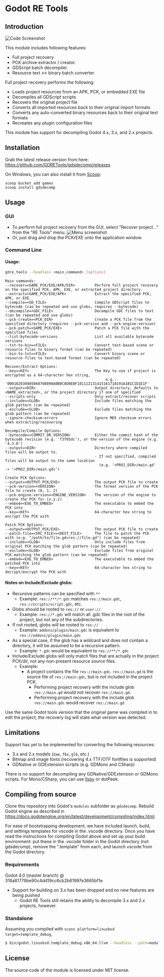 # Godot RE Tools

## Introduction

![Code Screenshot](images/screenshot.png)

This module includes following features:

- Full project recovery
- PCK archive extractor / creator.
- GDScript batch decompiler.
- Resource text <-> binary batch converter.

Full project recovery performs the following:

- Loads project resources from an APK, PCK, or embedded EXE file
- Decompiles all GDScript scripts
- Recovers the original project file
- Converts all imported resources back to their original import formats
- Converts any auto-converted binary resources back to their original text formats
- Recreates any plugin configuration files

This module has support for decompiling Godot 4.x, 3.x, and 2.x projects.

## Installation

Grab the latest release version from here: https://github.com/GDRETools/gdsdecomp/releases

On Windows, you can also install it from [Scoop](https://scoop.sh):

```
scoop bucket add games
scoop install gdsdecomp
```

## Usage

### GUI

- To perform full project recovery from the GUI, select "Recover project..." from the "RE Tools" menu:
  ![Menu screenshot](images/recovery_gui.png)
- Or, just drag and drop the PCK/EXE onto the application window.

### Command Line

#### Usage:

```bash
gdre_tools --headless <main_command> [options]
```
```
Main commands:
--recover=<GAME_PCK/EXE/APK/DIR>         Perform full project recovery on the specified PCK, APK, EXE, or extracted project directory.
--extract=<GAME_PCK/EXE/APK>             Extract the specified PCK, APK, or EXE.
--compile=<GD_FILE>                      Compile GDScript files to bytecode (can be repeated and use globs, requires --bytecode)
--decompile=<GDC_FILE>                   Decompile GDC files to text (can be repeated and use globs)
--pck-create=<PCK_DIR>                   Create a PCK file from the specified directory (requires --pck-version and --pck-engine-version)
--pck-patch=<GAME_PCK/EXE>               Patch a PCK file with the specified files
--list-bytecode-versions                 List all available bytecode versions
--txt-to-bin=<FILE>                      Convert text-based scene or resource files to binary format (can be repeated)
--bin-to-txt=<FILE>                      Convert binary scene or resource files to text-based format (can be repeated)

Recover/Extract Options:
--key=<KEY>                              The Key to use if project is encrypted as a 64-character hex string,
                                              e.g.: '000102030405060708090A0B0C0D0E0F101112131415161718191A1B1C1D1E1F'
--output=<DIR>                           Output directory, defaults to <NAME_extracted>, or the project directory if one of specified
--scripts-only                           Only extract/recover scripts
--include=<GLOB>                         Include files matching the glob pattern (can be repeated)
--exclude=<GLOB>                         Exclude files matching the glob pattern (can be repeated)
--ignore-checksum-errors                 Ignore MD5 checksum errors when extracting/recovering

Decompile/Compile Options:
--bytecode=<COMMIT_OR_VERSION>           Either the commit hash of the bytecode revision (e.g. 'f3f05dc'), or the version of the engine (e.g. '4.3.0')
--output=<DIR>                           Directory where compiled files will be output to.
                                         - If not specified, compiled files will be output to the same location
                                           (e.g. '<PROJ_DIR>/main.gd' -> '<PROJ_DIR>/main.gdc')

Create PCK Options:
--output=<OUTPUT_PCK/EXE>                The output PCK file to create
--pck-version=<VERSION>                  The format version of the PCK file to create (0, 1, 2)
--pck-engine-version=<ENGINE_VERSION>    The version of the engine to create the PCK for (x.y.z)
--embed=<EXE_TO_EMBED>                   The executable to embed the PCK into
--key=<KEY>                              64-character hex string to encrypt the PCK with

Patch PCK Options:
--output=<OUTPUT_PCK/EXE>                The output PCK file to create
--patch-file=<SRC_FILE>=<DEST_FILE>      The file to patch the PCK with (e.g. "/path/to/file.gd=res://file.gd") (can be repeated)
--include=<GLOB>                         Only include files from original PCK matching the glob pattern (can be repeated)
--exclude=<GLOB>                         Exclude files from original PCK matching the glob pattern (can be repeated)
--embed=<EXE_TO_EMBED>                   The executable to embed the patched PCK into
--key=<KEY>                              64-character hex string to decrypt/encrypt the PCK with
```

#### Notes on Include/Exclude globs:

- Recursive patterns can be specified with `**`
  - Example: `res://**/*.gdc` matches `res://main.gdc`, `res://scripts/script.gdc`, etc.
- Globs should be rooted to `res://` or `user://`
  - Example: `res://*.gdc` will match all .gdc files in the root of the project, but not any of the subdirectories.
- If not rooted, globs will be rooted to `res://`
  - Example: `addons/plugin/main.gdc` is equivalent to `res://addons/plugin/main.gdc`
- As a special case, if the glob has a wildcard and does not contain a directory, it will be assumed to be a recursive pattern.
  - Example: `*.gdc` would be equivalent to `res://**/*.gdc`
- Include/Exclude globs will only match files that are actually in the project PCK/dir, not any non-present resource source files.
  - Example:
    - A project contains the file `res://main.gdc`. `res://main.gd` is the source file of `res://main.gdc`, but is not included in the project PCK.
      - Performing project recovery with the include glob `res://main.gd` would not recover `res://main.gd`.
      - Performing project recovery with the include glob `res://main.gdc` would recover `res://main.gd`

Use the same Godot tools version that the original game was compiled in to edit the project; the recovery log will state what version was detected.

## Limitations

Support has yet to be implemented for converting the following resources:

- 3.x and 2.x models (`dae`, `fbx`, `glb`, etc.)
- Bitmap and image fonts (recovering 4.x TTF/OTF fontfiles is supported)
- GDNative or GDExtension scripts (e.g. GDMono and CSharp)

There is no support for decompiling any GDNative/GDExtension or GDMono scripts. For Mono/CSharp, you can use [Ilspy](https://github.com/icsharpcode/ILSpy) or dotPeek.

## Compiling from source

Clone this repository into Godot's `modules` subfolder as `gdsdecomp`.
Rebuild Godot engine as described in https://docs.godotengine.org/en/latest/development/compiling/index.html.

For ease of bootstrapping development, we have included launch, build, and settings templates for vscode in the .vscode directory. Once you have read the instructions for compiling Godot above and set up your build environment: put these in the .vscode folder in the Godot directory (not gdsdecomp), remove the ".template" from each, and launch vscode from the Godot directory.

### Requirements

Godot 4.0 (master branch) @ 318a81779be90c4dd19cc6cb2b61997e3665bf1e

- Support for building on 3.x has been dropped and no new features are being pushed
  - Godot RE Tools still retains the ability to decompile 3.x and 2.x projects, however.

### Standalone

Assuming you compiled with `scons platform=linuxbsd target=template_debug`,

```bash
$ bin/godot.linuxbsd.template_debug.x86_64.llvm --headless --path=modules/gdsdecomp/standalone --recover=<pck/apk/exe>
```

## License

The source code of the module is licensed under MIT license.
